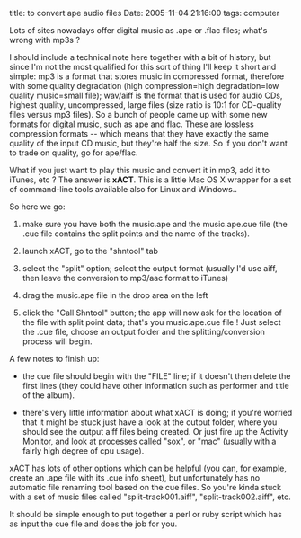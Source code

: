 title: to convert ape audio files
Date: 2005-11-04 21:16:00
tags: computer
 

Lots of sites nowadays offer digital music as .ape or .flac files; what's wrong with mp3s ?  
  
I should include a technical note here together with a bit of history, but since I'm not the most qualified for this sort of thing I'll keep it short and simple: mp3 is a format that stores music in compressed format, therefore with some quality degradation (high compression=high degradation=low quality music=small file); wav/aiff is the format that is used for audio CDs, highest quality, uncompressed, large files (size ratio is 10:1 for CD-quality files versus mp3 files). So a bunch of people came up with some new formats for digital music, such as ape and flac. These are lossless compression formats -- which means that they have exactly the same quality of the input CD music, but they're half the size. So if you don't want to trade on quality, go for ape/flac.  
  
What if you just want to play this music and convert it in mp3, add it to iTunes, etc ? The answer is **xACT**. This is a little Mac OS X wrapper for a set of command-line tools available also for Linux and Windows..  
  
So here we go:  


  

  1. make sure you have both the music.ape and the music.ape.cue file (the .cue file contains the split points and the name of the tracks).
  

  2. launch xACT, go to the "shntool" tab
  

  3. select the "split" option; select the output format (usually I'd use aiff, then leave the conversion to mp3/aac format to iTunes)
  

  4. drag the music.ape file in the drop area on the left
  

  5. click the "Call Shntool" button; the app will now ask for the location of the file with split point data; that's you music.ape.cue file ! Just select the .cue file, choose an output folder and the splitting/conversion process will begin.
  
  
A few notes to finish up:  


  

  * the cue file should begin with the "FILE" line; if it doesn't then delete the first lines (they could have other information such as performer and title of the album).
  

  * there's very little information about what xACT is doing; if you're worried that it might be stuck just have a look at the output folder, where you should see the output aiff files being created. Or just fire up the Activity Monitor, and look at processes called "sox", or "mac" (usually with a fairly high degree of cpu usage).
  
  
xACT has lots of other options which can be helpful (you can, for example, create an .ape file with its .cue info sheet), but unfortunately has no automatic file renaming tool based on the cue files. So you're kinda stuck with a set of music files called "split-track001.aiff", "split-track002.aiff", etc.

It should be simple enough to put together a perl or ruby script which has as input the cue file and does the job for you. 

